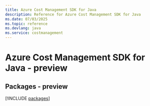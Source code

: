 ```yaml
---
title: Azure Cost Management SDK for Java
description: Reference for Azure Cost Management SDK for Java
ms.date: 07/03/2025
ms.topic: reference
ms.devlang: java
ms.service: costmanagement
---
```

# Azure Cost Management SDK for Java - preview
## Packages - preview
[!INCLUDE [packages](cost-management-index.md)]